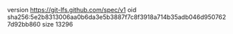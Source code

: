 version https://git-lfs.github.com/spec/v1
oid sha256:5e2b8313006aa0b6da3e5b3887f7c8f3918a714b35adb046d9507627d92bb860
size 13296
